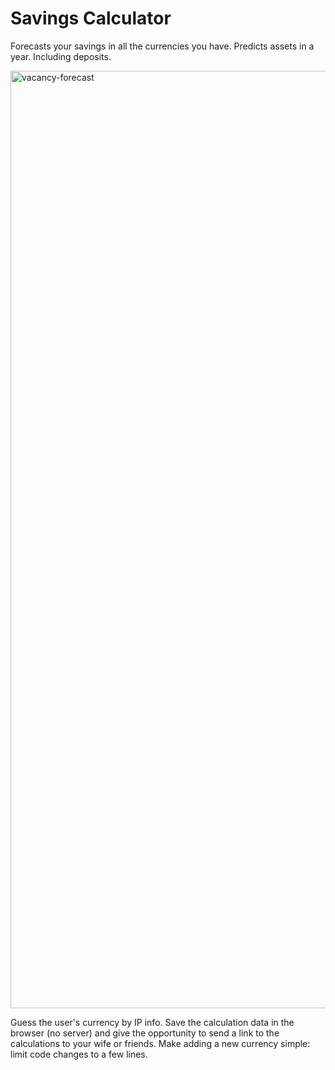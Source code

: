 # Savings Calculator

Forecasts your savings in all the currencies you have. Predicts assets in a year. Including deposits.

<img width="2000" height="1500" alt="vacancy-forecast" src="https://github.com/user-attachments/assets/c2381ea7-24ae-41db-b826-340f57dfa212" />

Guess the user's currency by IP info. Save the calculation data in the browser (no server) and give the opportunity to send a link to the calculations to your wife or friends. Make adding a new currency simple: limit code changes to a few lines.
